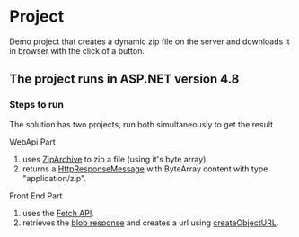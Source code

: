 # Project

Demo project that creates a dynamic zip file on the server and downloads it in browser with the click of a button.

## The project runs in ASP.NET version 4.8

### Steps to run

The solution has two projects, run both simultaneously to get the result

WebApi Part

1. uses [ZipArchive](https://learn.microsoft.com/en-us/dotnet/api/system.io.compression.ziparchive?view=netframework-4.8) to zip a file (using it's byte array).
2. returns a [HttpResponseMessage](https://learn.microsoft.com/en-us/dotnet/api/system.net.http.httpresponsemessage?view=netframework-4.8) with ByteArray content with type "application/zip".

Front End Part

1. uses the [Fetch API](https://developer.mozilla.org/en-US/docs/Web/API/Fetch_API/Using_Fetch#supplying_request_options).
2. retrieves the [blob response](https://developer.mozilla.org/en-US/docs/Web/API/Response/blob) and creates a url using [createObjectURL](https://developer.mozilla.org/en-US/docs/Web/API/URL/createObjectURL_static).
